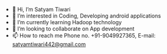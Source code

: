 - 👋 Hi, I’m Satyam Tiwari
- 👀 I’m interested in Coding, Developing android applications
- 🌱 I’m currently learning Hadoop technology
- 💞️ I’m looking to collaborate on App development
- 📫 How to reach me Phone no. +91-9049927365, E-mail: satyamtiwari442@gmail.com

<!---
satyam-442/satyam-442 is a ✨ special ✨ repository because its `README.md` (this file) appears on your GitHub profile.
You can click the Preview link to take a look at your changes.
--->
